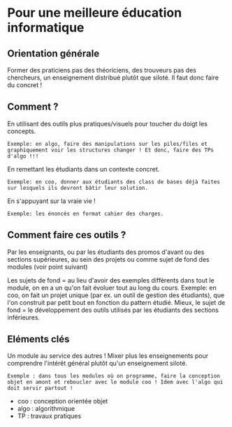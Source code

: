 # Pour une meilleure éducation informatique

## Orientation générale

Former des praticiens pas des théoriciens, des trouveurs pas des chercheurs, un enseignement distribué plutôt que siloté. Il faut donc faire du concret !

## Comment ?

En utilisant des outils plus pratiques/visuels pour toucher du doigt les concepts. 

    Exemple: en algo, faire des manipulations sur les piles/files et graphiquement voir les structures changer ! Et donc, faire des TPs d'algo !!!

En remettant les étudiants dans un contexte concret. 

    Exemple: en coo, donner aux étudiants des class de bases déjà faites sur lesquels ils devront bâtir leur solution.

En s'appuyant sur la vraie vie !

    Exemple: les énoncés en format cahier des charges.

## Comment faire ces outils ?

Par les enseignants, ou par les étudiants des promos d'avant ou des sections supérieures, au sein des projets ou comme sujet de fond des modules (voir point suivant)

Les sujets de fond = au lieu d'avoir des exemples différents dans tout le module, on en a un qu'on fait évoluer tout au long du cours. Exemple: en coo, on fait un projet unique (par ex. un outil de gestion des étudiants), que l'on construit par petit bout en fonction du pattern étudié. Mieux, le sujet de fond = le développement des outils utilisés par les étudiants des sections inférieures.

## Eléments clés

Un module au service des autres ! Mixer plus les enseignements pour comprendre l'intérêt général plutôt qu'un enseignement siloté. 

    Exemple : dans tous les modules où on programme, faire la conception objet en amont et reboucler avec le module coo ! Idem avec l'algo qui doit servir partout !

* coo : conception orientée objet
* algo : algorithmique
* TP : travaux pratiques
